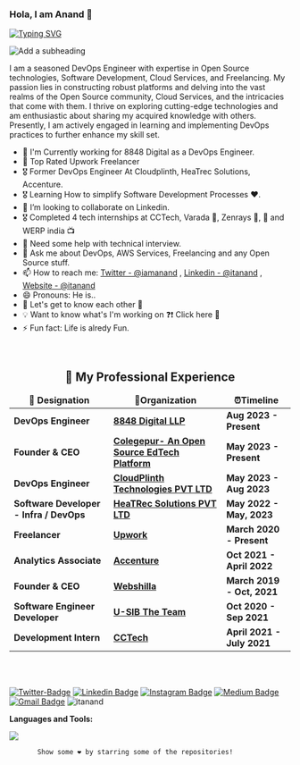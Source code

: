 
### Hola, I am Anand 👋

[![Typing SVG](https://readme-typing-svg.demolab.com?font=Poppins&weight=600&size=24&pause=1000&color=F74C4C&width=435&lines=Hi+%F0%9F%91%8B%2C+I+am+Anand.;A+Developer+%26+a+DevSecOps+Learner)](https://git.io/typing-svg)

![Add a subheading](https://user-images.githubusercontent.com/38817976/225311019-495d9965-0fc0-491d-9755-d29ace339761.png)


I am a seasoned DevOps Engineer with expertise in Open Source technologies, Software Development, Cloud Services, and Freelancing. My passion lies in constructing robust platforms and delving into the vast realms of the Open Source community, Cloud Services, and the intricacies that come with them. I thrive on exploring cutting-edge technologies and am enthusiastic about sharing my acquired knowledge with others. Presently, I am actively engaged in learning and implementing DevOps practices to further enhance my skill set.

- 🌱 I'm Currently working for 8848 Digital as a DevOps Engineer.
- 🥇 Top Rated Upwork Freelancer
- 🎖  Former DevOps Engineer At Cloudplinth, HeaTrec Solutions, Accenture.
- 🎖  Learning How to simplify Software Development Processes ❤️.
- 👯 I’m looking to collaborate on Linkedin.
- 🎖 Completed 4 tech internships at CCTech, Varada 🛒, Zenrays 🎥, 🚗 and WERP india 📺
- 🤔 Need some help with technical interview.
- 💬 Ask me about DevOps, AWS Services, Freelancing and any Open Source stuff.
- 📫 How to reach me: [Twitter - @iamanand](https://twitter.com/itanand_) , [Linkedin - @itanand](https://www.linkedin.com/in/itanand/) , [Website - @itanand](https://itanand.netlify.app/)
- 😄 Pronouns: He is..
- 💭 Let's get to know each other 🌟
- 💡 Want to know what's I'm working on ❓❗️ Click here 💎
- ⚡ Fun fact: Life is alredy Fun.
 
<!--  ## Work Experience :

* Software Engineer at HeaTRec Solutions Pvt. Ltd.
* Former  Analytics Associate at [Accenture]
* Founder & Instructor at [Unusual Engineer](https://www.youtube.com/channel/unusualengineer)
* Founder & CEO at [Webshilla](https://www.webshilla.com) -->

<br/>

 
 <h2 align="center" id = "work-experience">🚀 My Professional Experience </h2> 
<div align="center">
<table>
  <thead align="center">
    <tr border: none;>
      <td><b> 💼 Designation </b></td> 
      <td><b> 🏢Organization </b></td> 
      <td><b> ⏰Timeline  </b></td> 
      </tr>
  </thead>
  <tbody> 
   <tr>
      <td> <b>DevOps Engineer </b> </td>
      <td><a href="[https://8848digital.com/]"/><b>8848 Digital LLP</b></a></td>
      <td> <b>Aug 2023 - Present </b> </td>
   </tr>
   <tr>
      <td> <b>Founder & CEO </b> </td>
      <td><a href="[https://collegepur.com/]"/><b>Colegepur- An Open Source EdTech Platform</b></a></td>
      <td> <b>May 2023 - Present </b> </td>
   </tr>
   <tr>
      <td> <b> DevOps Engineer</b> </td>
      <td><a href="[https://cloudplinth.com/]"/><b>CloudPlinth Technologies PVT LTD </b></a></td>
      <td> <b>May 2023 - Aug 2023 </b> </td>
   </tr>
    <tr>
      <td> <b> Software Developer -  Infra / DevOps</b> </td>
      <td><a href="[https://heatrecsolutions.com/]"/><b>HeaTRec Solutions PVT LTD</b></a></td>
      <td> <b>May 2022 - May, 2023 </b> </td>
   </tr>
   <tr>
      <td> <b>Freelancer </b> </td>
      <td><a href="[https://www.upwork.com/freelancers/itanand/]"/><b>Upwork</b></a></td>
      <td> <b>March 2020 - Present </b> </td>
   </tr>
   <tr>
      <td> <b> Analytics Associate </b> </td>
      <td><a href="[https://www.accenture.com/]"/><b>Accenture</b></a></td>
      <td> <b>Oct 2021 - April 2022</b> </td>
   </tr>
   <tr>
      <td> <b> Founder & CEO </b> </td>
      <td><a href="https://www.webshilla.com"/><b>Webshilla</b></a></td>
      <td> <b>March 2019 - Oct, 2021</b> </td>
   </tr>
   <tr>
      <td> <b> Software Engineer Developer</b> </td>
      <td><a href="[https://www.usibtheteam.com/]"/><b>U-SIB The Team</b></a></td>
      <td> <b>Oct 2020 - Sep 2021</b> </td>
   </tr> 
   <tr>
      <td> <b>Development Intern </b> </td>
      <td><a href="[https://cctech.co.in/]"/><b>CCTech</b></a></td>
      <td> <b>April 2021 - July 2021</b> </td>
   </tr> 
   </tbody>	 
</table>
</div>
<br/>
 
<br/>
 
 
 [![Twitter-Badge](https://img.shields.io/twitter/follow/itanand?style=social&link=https://www.twitter.com/itanand/)](https://twitter.com/AnandMo00714761)
[![Linkedin Badge](https://img.shields.io/badge/-itanand-blue?style=flat-square&logo=Linkedin&logoColor=white&link=https://www.linkedin.com/in/itanand/)](https://www.linkedin.com/in/itanand/)
[![Instagram Badge](https://img.shields.io/badge/-data.integer-purple?style=flat-square&logo=instagram&logoColor=white&link=https://instagram.com/data.integer/)](https://instagram.com/data.integer)
[![Medium Badge](https://img.shields.io/badge/-@itanand-03a57a?style=flat-square&labelColor=000000&logo=Medium&link=https://medium.com/@itanand/)](https://medium.com/@itanand)
[![Gmail Badge](https://img.shields.io/badge/-hey.itanand@gmail.com-c14438?style=flat-square&logo=Gmail&logoColor=white&link=mailto:ehey.itanand@gmail.com)](mailto:hey.itanand@gmail.com)
<img src="https://komarev.com/ghpvc/?username=itanand" alt="itanand"/>



 **Languages and Tools:**  

    


<img src="https://github-readme-stats.vercel.app/api?username=itanand&&show_icons=true&title_color=ffffff&icon_color=bb2acf&text_color=daf7dc&bg_color=151515">



           Show some ❤️ by starring some of the repositories!
